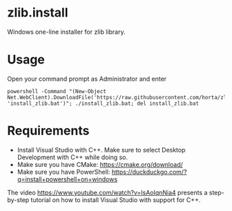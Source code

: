 # zlib.install

Windows one-line installer for zlib library.

# Usage

Open your command prompt as Administrator and enter

```
powershell -Command "(New-Object Net.WebClient).DownloadFile('https://raw.githubusercontent.com/horta/zlib.install/master/install.bat', 'install_zlib.bat')"; ./install_zlib.bat; del install_zlib.bat
```

# Requirements

- Install Visual Studio with C++. Make sure to select Desktop Development with C++ while doing so.
- Make sure you have CMake: https://cmake.org/download/
- Make sure you have PowerShell: https://duckduckgo.com/?q=install+powershell+on+windows

The video https://www.youtube.com/watch?v=IsAoIqnNia4 presents a step-by-step tutorial
on how to install Visual Studio with support for C++.
